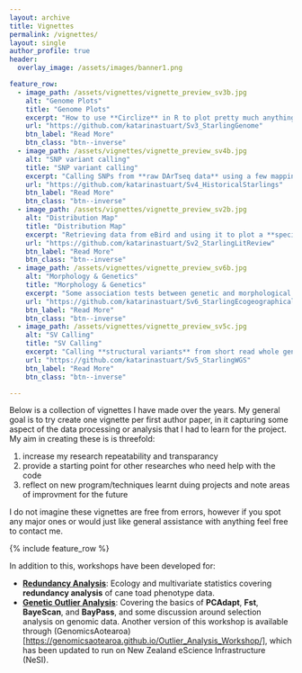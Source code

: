 ```yaml
---
layout: archive
title: Vignettes
permalink: /vignettes/
layout: single
author_profile: true
header:
  overlay_image: /assets/images/banner1.png

feature_row:
  - image_path: /assets/vignettes/vignette_preview_sv3b.jpg
    alt: "Genome Plots"
    title: "Genome Plots"
    excerpt: "How to use **Circlize** in R to plot pretty much anything around your genome."
    url: "https://github.com/katarinastuart/Sv3_StarlingGenome"
    btn_label: "Read More"
    btn_class: "btn--inverse"
  - image_path: /assets/vignettes/vignette_preview_sv4b.jpg
    alt: "SNP variant calling"
    title: "SNP variant calling"
    excerpt: "Calling SNPs from **raw DArTseq data** using a few mapping and variant calling softwares."
    url: "https://github.com/katarinastuart/Sv4_HistoricalStarlings"
    btn_label: "Read More"
    btn_class: "btn--inverse"
  - image_path: /assets/vignettes/vignette_preview_sv2b.jpg
    alt: "Distribution Map"
    title: "Distribution Map"
    excerpt: "Retrieving data from eBird and using it to plot a **species distribution map**."
    url: "https://github.com/katarinastuart/Sv2_StarlingLitReview"
    btn_label: "Read More"
    btn_class: "btn--inverse"
  - image_path: /assets/vignettes/vignette_preview_sv6b.jpg
    alt: "Morphology & Genetics"
    title: "Morphology & Genetics"
    excerpt: "Some association tests between genetic and morphological data."
    url: "https://github.com/katarinastuart/Sv6_StarlingEcogeographical"
    btn_label: "Read More"
    btn_class: "btn--inverse"
  - image_path: /assets/vignettes/vignette_preview_sv5c.jpg
    alt: "SV Calling"
    title: "SV Calling"
    excerpt: "Calling **structural variants** from short read whole genome resequencing data."
    url: "https://github.com/katarinastuart/Sv5_StarlingWGS"
    btn_label: "Read More"
    btn_class: "btn--inverse"

---
```



Below is a collection of vignettes I have made over the years. My general goal is to try create one vignette per first author paper, in it capturing some aspect of the data processing or analysis that I had to learn for the project. My aim in creating these is is threefold:<br>
1. increase my research repeatability and transparancy
2. provide a starting point for other researches who need help with the code
3. reflect on new program/techniques learnt duing projects and note areas of improvment for the future

I do not imagine these vignettes are free from errors, however if you spot any major ones or would just like general assistance with anything feel free to contact me. 

{% include feature_row %}

In addition to this, workshops have been developed for:
- **[Redundancy Analysis](https://github.com/katarinastuart/EnvComputing_RDA)**: Ecology and multivariate statistics covering **redundancy analysis** of cane toad phenotype data.
- **[Genetic Outlier Analysis](https://github.com/katarinastuart/Ev1_SelectionMetaAnalysis)**: Covering the basics of **PCAdapt**, **Fst**, **BayeScan**, and **BayPass**, and some discussion around selection analysis on genomic data. Another version of this workshop is available through (GenomicsAotearoa)[https://genomicsaotearoa.github.io/Outlier_Analysis_Workshop/], which has been updated to run on New Zealand eScience Infrastructure (NeSI).

